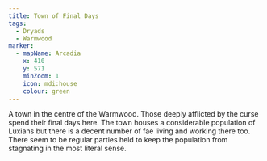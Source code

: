 ```yaml
---
title: Town of Final Days
tags:
  - Dryads
  - Warmwood
marker:
  - mapName: Arcadia
    x: 410
    y: 571
    minZoom: 1
    icon: mdi:house
    colour: green
---
```


A town in the centre of the Warmwood. Those deeply afflicted by the curse spend their final days here. The town houses a considerable population of Luxians but there is a decent number of fae living and working there too. There seem to be regular parties held to keep the population from stagnating in the most literal sense.
